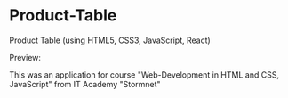 # Product-Table
Product Table (using HTML5, CSS3, JavaScript, React)

Preview: 

This was an application for course "Web-Development in HTML and CSS, JavaScript" from IT Academy "Stormnet"

